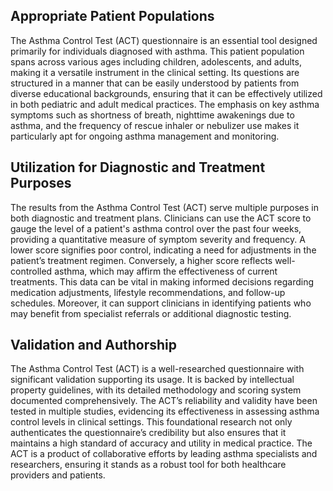 ## Appropriate Patient Populations 

The Asthma Control Test (ACT) questionnaire is an essential tool designed primarily for individuals diagnosed with asthma. This patient population spans across various ages including children, adolescents, and adults, making it a versatile instrument in the clinical setting. Its questions are structured in a manner that can be easily understood by patients from diverse educational backgrounds, ensuring that it can be effectively utilized in both pediatric and adult medical practices. The emphasis on key asthma symptoms such as shortness of breath, nighttime awakenings due to asthma, and the frequency of rescue inhaler or nebulizer use makes it particularly apt for ongoing asthma management and monitoring.

## Utilization for Diagnostic and Treatment Purposes

The results from the Asthma Control Test (ACT) serve multiple purposes in both diagnostic and treatment plans. Clinicians can use the ACT score to gauge the level of a patient's asthma control over the past four weeks, providing a quantitative measure of symptom severity and frequency. A lower score signifies poor control, indicating a need for adjustments in the patient’s treatment regimen. Conversely, a higher score reflects well-controlled asthma, which may affirm the effectiveness of current treatments. This data can be vital in making informed decisions regarding medication adjustments, lifestyle recommendations, and follow-up schedules. Moreover, it can support clinicians in identifying patients who may benefit from specialist referrals or additional diagnostic testing.

## Validation and Authorship 

The Asthma Control Test (ACT) is a well-researched questionnaire with significant validation supporting its usage. It is backed by intellectual property guidelines, with its detailed methodology and scoring system documented comprehensively. The ACT’s reliability and validity have been tested in multiple studies, evidencing its effectiveness in assessing asthma control levels in clinical settings. This foundational research not only authenticates the questionnaire’s credibility but also ensures that it maintains a high standard of accuracy and utility in medical practice. The ACT is a product of collaborative efforts by leading asthma specialists and researchers, ensuring it stands as a robust tool for both healthcare providers and patients.